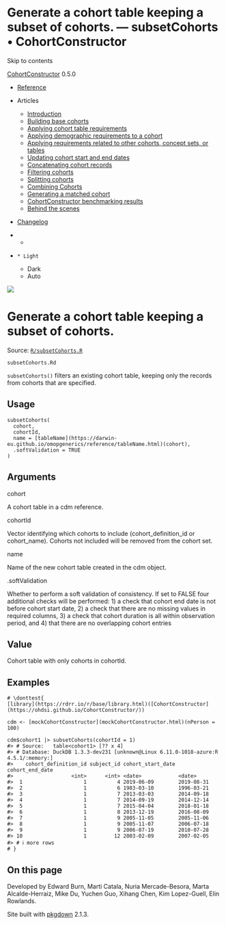 # Generate a cohort table keeping a subset of cohorts. — subsetCohorts • CohortConstructor

Skip to contents

[CohortConstructor](../index.html) 0.5.0

  * [Reference](../reference/index.html)
  * Articles
    * [Introduction](../articles/a00_introduction.html)
    * [Building base cohorts](../articles/a01_building_base_cohorts.html)
    * [Applying cohort table requirements](../articles/a02_cohort_table_requirements.html)
    * [Applying demographic requirements to a cohort](../articles/a03_require_demographics.html)
    * [Applying requirements related to other cohorts, concept sets, or tables](../articles/a04_require_intersections.html)
    * [Updating cohort start and end dates](../articles/a05_update_cohort_start_end.html)
    * [Concatenating cohort records](../articles/a06_concatanate_cohorts.html)
    * [Filtering cohorts](../articles/a07_filter_cohorts.html)
    * [Splitting cohorts](../articles/a08_split_cohorts.html)
    * [Combining Cohorts](../articles/a09_combine_cohorts.html)
    * [Generating a matched cohort](../articles/a10_match_cohorts.html)
    * [CohortConstructor benchmarking results](../articles/a11_benchmark.html)
    * [Behind the scenes](../articles/a12_behind_the_scenes.html)
  * [Changelog](../news/index.html)


  *   * [](https://github.com/OHDSI/CohortConstructor/)
  *     * Light
    * Dark
    * Auto



![](../logo.png)

# Generate a cohort table keeping a subset of cohorts.

Source: [`R/subsetCohorts.R`](https://github.com/OHDSI/CohortConstructor/blob/main/R/subsetCohorts.R)

`subsetCohorts.Rd`

`subsetCohorts()` filters an existing cohort table, keeping only the records from cohorts that are specified.

## Usage
    
    
    subsetCohorts(
      cohort,
      cohortId,
      name = [tableName](https://darwin-eu.github.io/omopgenerics/reference/tableName.html)(cohort),
      .softValidation = TRUE
    )

## Arguments

cohort
    

A cohort table in a cdm reference.

cohortId
    

Vector identifying which cohorts to include (cohort_definition_id or cohort_name). Cohorts not included will be removed from the cohort set.

name
    

Name of the new cohort table created in the cdm object.

.softValidation
    

Whether to perform a soft validation of consistency. If set to FALSE four additional checks will be performed: 1) a check that cohort end date is not before cohort start date, 2) a check that there are no missing values in required columns, 3) a check that cohort duration is all within observation period, and 4) that there are no overlapping cohort entries

## Value

Cohort table with only cohorts in cohortId.

## Examples
    
    
    # \donttest{
    [library](https://rdrr.io/r/base/library.html)([CohortConstructor](https://ohdsi.github.io/CohortConstructor/))
    
    cdm <- [mockCohortConstructor](mockCohortConstructor.html)(nPerson = 100)
    
    cdm$cohort1 |> subsetCohorts(cohortId = 1)
    #> # Source:   table<cohort1> [?? x 4]
    #> # Database: DuckDB 1.3.3-dev231 [unknown@Linux 6.11.0-1018-azure:R 4.5.1/:memory:]
    #>    cohort_definition_id subject_id cohort_start_date cohort_end_date
    #>                   <int>      <int> <date>            <date>         
    #>  1                    1          4 2019-06-09        2019-08-31     
    #>  2                    1          6 1983-03-10        1996-03-21     
    #>  3                    1          7 2013-03-03        2014-09-18     
    #>  4                    1          7 2014-09-19        2014-12-14     
    #>  5                    1          7 2015-04-04        2018-01-18     
    #>  6                    1          8 2013-12-19        2016-08-09     
    #>  7                    1          9 2005-11-05        2005-11-06     
    #>  8                    1          9 2005-11-07        2006-07-18     
    #>  9                    1          9 2006-07-19        2010-07-28     
    #> 10                    1         12 2003-02-09        2007-02-05     
    #> # ℹ more rows
    # }
    

## On this page

Developed by Edward Burn, Marti Catala, Nuria Mercade-Besora, Marta Alcalde-Herraiz, Mike Du, Yuchen Guo, Xihang Chen, Kim Lopez-Guell, Elin Rowlands.

Site built with [pkgdown](https://pkgdown.r-lib.org/) 2.1.3.
